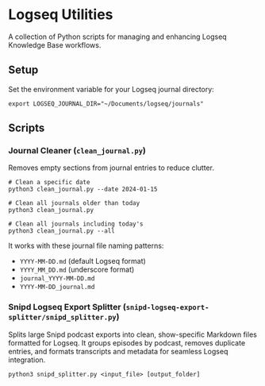 # Logseq Utilities

A collection of Python scripts for managing and enhancing Logseq Knowledge Base workflows.

## Setup

Set the environment variable for your Logseq journal directory:
```
export LOGSEQ_JOURNAL_DIR="~/Documents/logseq/journals"
```

## Scripts

### Journal Cleaner (`clean_journal.py`)
Removes empty sections from journal entries to reduce clutter.

```
# Clean a specific date
python3 clean_journal.py --date 2024-01-15

# Clean all journals older than today
python3 clean_journal.py

# Clean all journals including today's
python3 clean_journal.py --all
```

It works with these journal file naming patterns:
- `YYYY-MM-DD.md` (default Logseq format)
- `YYYY_MM_DD.md` (underscore format)
- `journal_YYYY-MM-DD.md`
- `YYYY-MM-DD_journal.md`

### Snipd Logseq Export Splitter (`snipd-logseq-export-splitter/snipd_splitter.py`)

Splits large Snipd podcast exports into clean, show-specific Markdown files formatted for Logseq. It groups episodes by podcast, removes duplicate entries, and formats transcripts and metadata for seamless Logseq integration.

```
python3 snipd_splitter.py <input_file> [output_folder]
```
